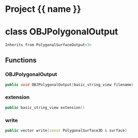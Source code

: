 <script setup>
import {useRoute} from 'vitepress'
const {path} = useRoute()
const tokens = path.split('/')
const words = tokens[2].split('-');
for (let i = 0; i < words.length; i++) {
    words[i] = words[i].charAt(0).toUpperCase() + words[i].slice(1);
    words[i] = words[i].replace('geode', 'Geode')
}
const name = words.join('-');
</script>
# Project {{ name }}

# class OBJPolygonalOutput


```cpp
Inherits from PolygonalSurfaceOutput<3>
```



## Functions

### OBJPolygonalOutput

```cpp
public void OBJPolygonalOutput(basic_string_view filename)
```


### extension

```cpp
public basic_string_view extension()
```


### write

```cpp
public vector write(const PolygonalSurface3D & surface)
```





